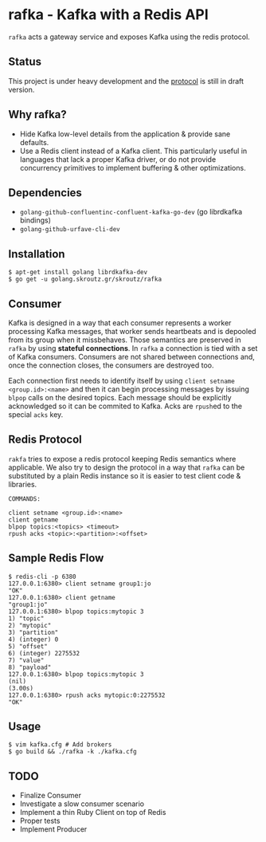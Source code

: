 # rafka - Kafka with a Redis API

`rafka` acts a gateway service and exposes Kafka using the redis protocol.

## Status

This project is under heavy development and the [protocol](https://github.skroutz.gr/skroutz/rafka/wiki/Protocol) is still in draft version.

Why rafka?
----------


- Hide Kafka low-level details from the application & provide sane defaults.
- Use a Redis client instead of a Kafka client. This particularly useful
  in languages that lack a proper Kafka driver, or do not provide
  concurrency primitives to implement buffering & other optimizations.

Dependencies
------------

- `golang-github-confluentinc-confluent-kafka-go-dev` (go librdkafka bindings)
- `golang-github-urfave-cli-dev`

Installation
------------

```shell
$ apt-get install golang librdkafka-dev
$ go get -u golang.skroutz.gr/skroutz/rafka
```

Consumer
--------

Kafka is designed in a way that each consumer represents a worker processing
Kafka messages, that worker sends heartbeats and is depooled from its group
when it missbehaves. Those semantics are preserved in `rafka` by using
**stateful connections**. In `rafka` a connection is tied with a set of Kafka
consumers.  Consumers are not shared between connections and, once the
connection closes, the consumers are destroyed too.

Each connection first needs to identify itself by using `client setname
<group.id>:<name>` and then it can begin processing messages by issuing `blpop`
calls on the desired topics. Each message should be explicitly acknowledged
so it can be commited to Kafka. Acks are `rpush`ed to the special `acks` key.

Redis Protocol
--------------

`rakfa` tries to expose a redis protocol keeping Redis semantics where
applicable. We also try to design the protocol in a way that `rafka` can be
substituted by a plain Redis instance so it is easier to test client code &
libraries.

```
COMMANDS:

client setname <group.id>:<name>
client getname
blpop topics:<topics> <timeout>
rpush acks <topic>:<partition>:<offset>
```

Sample Redis Flow
-----------------

```
$ redis-cli -p 6380
127.0.0.1:6380> client setname group1:jo
"OK"
127.0.0.1:6380> client getname
"group1:jo"
127.0.0.1:6380> blpop topics:mytopic 3
1) "topic"
2) "mytopic"
3) "partition"
4) (integer) 0
5) "offset"
6) (integer) 2275532
7) "value"
8) "payload"
127.0.0.1:6380> blpop topics:mytopic 3
(nil)
(3.00s)
127.0.0.1:6380> rpush acks mytopic:0:2275532
"OK"
```

Usage
-----

```shell
$ vim kafka.cfg # Add brokers
$ go build && ./rafka -k ./kafka.cfg

```

TODO
----

- Finalize Consumer
- Investigate a slow consumer scenario
- Implement a thin Ruby Client on top of Redis
- Proper tests
- Implement Producer

